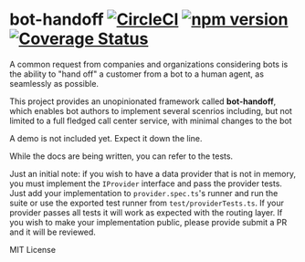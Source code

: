# bot-handoff [![CircleCI](https://circleci.com/gh/microsoftly/Bot-HandOff.svg?style=shield)](https://circleci.com/gh/microsoftly/bot-handoff) [![npm version](https://badge.fury.io/js/bot-handoff.svg)](https://badge.fury.io/js/bot-handoff) [![Coverage Status](https://coveralls.io/repos/github/microsoftly/bot-handoff/badge.svg?branch=master)](https://coveralls.io/github/microsoftly/bot-handoff?branch=master)

A common request from companies and organizations considering bots is the ability to "hand off" a customer from a bot to a human agent, as seamlessly as possible.

This project provides an unopinionated framework called **bot-handoff**, which enables bot authors to implement several scenrios including, but not limited to a full fledged call center service, with minimal changes to the bot

A demo is not included yet. Expect it down the line.

While the docs are being written, you can refer to the tests.

Just an initial note: if you wish to have a data provider that is not in memory, you must implement the ```IProvider``` interface and pass the provider tests. Just add your implementation to ```provider.spec.ts```'s runner and run the suite or use the exported test runner from ```test/providerTests.ts```. If your provider passes all tests it will work as expected with the routing layer. If you wish to make your implementation public, please provide submit a PR and it will be reviewed.

MIT License
